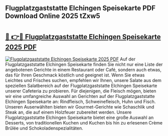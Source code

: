## Flugplatzgaststatte Elchingen Speisekarte PDF Download Online 2025 tZxw5

# <h2><a href="http://gc5emp.nevu.top/?p=Flugplatzgaststatte+Elchingen+Speisekarte">🔗 👉🔴 Flugplatzgaststatte Elchingen Speisekarte 2025 PDF</a></h2>

[![Flugplatzgaststatte Elchingen Speisekarte 2025 PDF](https://i.imgur.com/dBaPXMq.png)](http://gc5emp.nevu.top/?p=Flugplatzgaststatte+Elchingen+Speisekarte)
Auf der Flugplatzgaststatte Elchingen Speisekarte finden Sie nicht nur eine Liste der angebotenen Gerichte in einem Restaurant oder Café, sondern auch etwas, das für Ihren Geschmack köstlich und geeignet ist. Wenn Sie etwas Leichtes und Frisches suchen, empfehlen wir Ihnen, unsere Salate aus dem speziellen Salatbereich auf der Flugplatzgaststatte Elchingen Speisekarte unserer Cafeteria zu probieren. Für diejenigen, die Fleisch mögen, bieten wir eine umfangreiche Auswahl an Gerichten auf der Flugplatzgaststatte Elchingen Speisekarte an: Rindfleisch, Schweinefleisch, Huhn und Fisch. Unseren Auserwählten bieten wir Gourmet-Gerichte wie Schaschlik und Steak an, die auf einem Holzfeuer zubereitet werden. Unsere Flugplatzgaststatte Elchingen Speisekarte bietet eine große Auswahl an Desserts, von traditionellen Kuchen und Kuchen bis hin zu erlesenen Crème Brûlée und Schokoladenspezialitäten.
